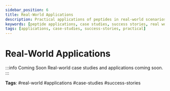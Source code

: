 ```yaml
---
sidebar_position: 6
title: Real-World Applications
description: Practical applications of peptides in real-world scenarios with case studies and success stories.
keywords: [peptide applications, case studies, success stories, real world use]
tags: [applications, case-studies, success-stories, practical]
---
```


# Real-World Applications

:::info Coming Soon
Real-world case studies and applications coming soon.
:::

**Tags**: #real-world #applications #case-studies #success-stories
